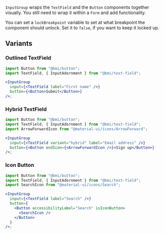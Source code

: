 `InputGroup` wraps the `TextField` and the `Button` components together visually. You still need to wrap it within a `Form` and add functionality.

You can set a `lockBreakpoint` variable to set at what breakpoint the component should unlock. Set it to `false`, if you want to keep it locked up.

## Variants

### Outlined TextField

```jsx
import Button from "@bmi/button";
import TextField, { InputAdornment } from "@bmi/text-field";

<InputGroup
  input={<TextField label="First name" />}
  button={<Button>Submit</Button>}
/>;
```

### Hybrid TextField

```jsx
import Button from "@bmi/button";
import TextField, { InputAdornment } from "@bmi/text-field";
import ArrowForwardIcon from "@material-ui/icons/ArrowForward";

<InputGroup
  input={<TextField variant="hybrid" label="Email address" />}
  button={<Button endIcon={<ArrowForwardIcon />}>Sign up</Button>}
/>;
```

### Icon Button

```jsx
import Button from "@bmi/button";
import TextField, { InputAdornment } from "@bmi/text-field";
import SearchIcon from "@material-ui/icons/Search";

<InputGroup
  input={<TextField label="Search" />}
  button={
    <Button accessibilityLabel="Search" isIconButton>
      <SearchIcon />
    </Button>
  }
/>;
```

